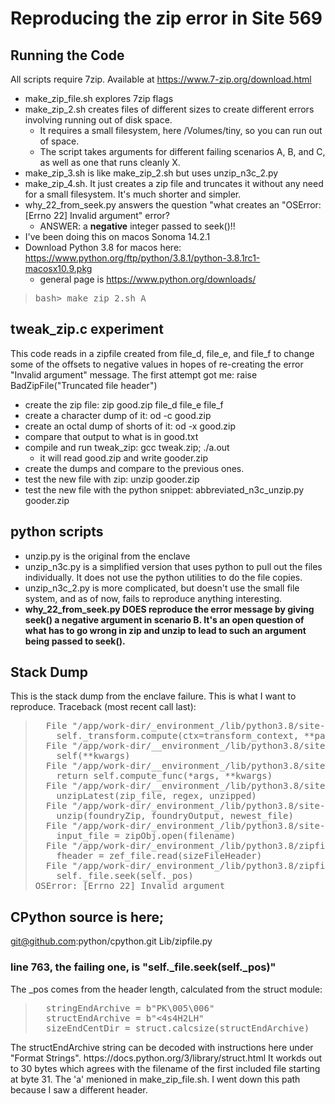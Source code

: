 
# Reproducing the zip error in Site 569

## Running the Code
All scripts require 7zip. Available at  https://www.7-zip.org/download.html
- make_zip_file.sh explores 7zip flags  
- make_zip_2.sh creates files of different sizes to create different errors involving running out of disk space.
  - It requires a small filesystem, here /Volumes/tiny, so you can run out of space.
  - The script takes arguments for different failing scenarios A, B, and C, as well as one that runs cleanly X.
- make_zip_3.sh is like make_zip_2.sh but uses unzip_n3c_2.py
- make_zip_4.sh. It just creates a zip file and truncates it without any need for a small filesystem. It's much shorter and simpler.
- why_22_from_seek.py answers the question "what creates an "OSError: [Errno 22] Invalid argument" error?
    - ANSWER: a **negative** integer passed to seek()!!
- I've been doing this on macos Sonoma 14.2.1
- Download Python 3.8 for macos here: https://www.python.org/ftp/python/3.8.1/python-3.8.1rc1-macosx10.9.pkg
  - general page is https://www.python.org/downloads/
<blockquote>
<pre>
bash> make_zip_2.sh A
</pre>
</blockquote>

## tweak_zip.c experiment
This code reads in a zipfile created from file_d, file_e, and file_f to change some of the offsets to negative values in hopes of re-creating the error "Invalid argument" message. The first attempt got me:     raise BadZipFile("Truncated file header")
- create the zip file: zip good.zip file_d file_e file_f
- create a character dump of it: od -c good.zip
- create an octal dump of shorts of it: od -x good.zip
- compare that output to what is in good.txt
- compile and run tweak_zip: gcc tweak.zip; ./a.out
    - it will read good.zip and write gooder.zip
- create the dumps and compare to the previous ones. 
- test the new file with zip: unzip gooder.zip
- test the new file with the python snippet: abbreviated_n3c_unzip.py gooder.zip


## python scripts
- unzip.py is the original from the enclave
- unzip_n3c.py is a simplified version that uses python to pull out the files individually. It does not use the python utilities to do the file copies.
- unzip_n3c_2.py is more complicated, but doesn't use the small file system, and as of now, fails to reproduce anything  interesting.
- <b>why_22_from_seek.py DOES reproduce the error message by giving seek() a negative argument in scenario B. It's an open question of what has to go wrong in zip and unzip to lead to such an argument being passed to seek(). </b>

## Stack Dump
This is the stack dump from the enclave failure. This is what I want to reproduce.
Traceback (most recent call last):
<blockquote>
<pre>
  File "/app/work-dir/_environment_/lib/python3.8/site-packages/transforms/build.py", line 378, in run
    self._transform.compute(ctx=transform_context, **parameters)
  File "/app/work-dir/__environment_/lib/python3.8/site-packages/transforms/api/transform.py", line 301, in compute
    self(**kwargs)
  File "/app/work-dir/__environment_/lib/python3.8/site-packages/transforms/api/transform.py", line 216, in __call_
    return self.compute_func(*args, **kwargs)
  File "/app/work-dir/__environment_/lib/python3.8/site-packages/myproject/datasets/step00_unzip/unzip.py", line 12, in unzip
    unzipLatest(zip_file, regex, unzipped)
  File "/app/work-dir/_environment_/lib/python3.8/site-packages/source_cdm_utils/unzip.py", line 22, in unzipLatest
    unzip(foundryZip, foundryOutput, newest_file)
  File "/app/work-dir/_environment_/lib/python3.8/site-packages/source_cdm_utils/unzip.py", line 40, in unzip
    input_file = zipObj.open(filename)
  File "/app/work-dir/_environment_/lib/python3.8/zipfile.py", line 1530, in open
    fheader = zef_file.read(sizeFileHeader)
  File "/app/work-dir/_environment_/lib/python3.8/zipfile.py", line 763, in read
    self._file.seek(self._pos)
OSError: [Errno 22] Invalid argument
</pre>
</blockquote>

## CPython source is here;
git@github.com:python/cpython.git
Lib/zipfile.py

### line 763, the failing one, is      "self._file.seek(self._pos)"
The _pos comes from the header length, calculated from the struct module: 
<blockquote>
<pre>
  stringEndArchive = b"PK\005\006"
  structEndArchive = b"<4s4H2LH"
  sizeEndCentDir = struct.calcsize(structEndArchive)
</pre>
</blockquote>
The structEndArchive string can be decoded with instructions here under "Format Strings". https://docs.python.org/3/library/struct.html
It workds out to 30 bytes which agrees with the filename of the first included file starting at byte 31. The 'a' menioned in  make_zip_file.sh.
I went down this path because I saw a different header.


